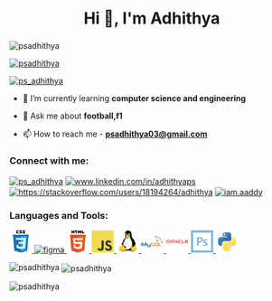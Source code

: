 <h1 align="center">Hi 👋, I'm Adhithya</h1>
<h3 align="center"></h3>

<p align="left"> <img src="https://komarev.com/ghpvc/?username=psadhithya&label=Profile%20views&color=0e75b6&style=flat" alt="psadhithya" /> </p>

<p align="left"> <a href="https://github.com/ryo-ma/github-profile-trophy"><img src="https://github-profile-trophy.vercel.app/?username=psadhithya" alt="psadhithya" /></a> </p>

<p align="left"> <a href="https://twitter.com/ps_adhithya" target="blank"><img src="https://img.shields.io/twitter/follow/ps_adhithya?logo=twitter&style=for-the-badge" alt="ps_adhithya" /></a> </p>

- 🌱 I’m currently learning **computer science and engineering**

- 💬 Ask me about **football,f1**

- 📫 How to reach me - **psadhithya03@gmail.com**



<h3 align="left">Connect with me:</h3>
<p align="left">
<a href="https://twitter.com/ps_adhithya" target="blank"><img align="center" src="https://raw.githubusercontent.com/rahuldkjain/github-profile-readme-generator/master/src/images/icons/Social/twitter.svg" alt="ps_adhithya" height="30" width="40" /></a>
<a href="https://linkedin.com/in/www.linkedin.com/in/adhithyaps" target="blank"><img align="center" src="https://raw.githubusercontent.com/rahuldkjain/github-profile-readme-generator/master/src/images/icons/Social/linked-in-alt.svg" alt="www.linkedin.com/in/adhithyaps" height="30" width="40" /></a>
<a href="https://stackoverflow.com/users/https://stackoverflow.com/users/18194264/adhithya" target="blank"><img align="center" src="https://raw.githubusercontent.com/rahuldkjain/github-profile-readme-generator/master/src/images/icons/Social/stack-overflow.svg" alt="https://stackoverflow.com/users/18194264/adhithya" height="30" width="40" /></a>
<a href="https://instagram.com/iam.aaddy" target="blank"><img align="center" src="https://raw.githubusercontent.com/rahuldkjain/github-profile-readme-generator/master/src/images/icons/Social/instagram.svg" alt="iam.aaddy" height="30" width="40" /></a>
</p>

<h3 align="left">Languages and Tools:</h3>
<p align="left"> <a href="https://www.w3schools.com/css/" target="_blank" rel="noreferrer"> <img src="https://raw.githubusercontent.com/devicons/devicon/master/icons/css3/css3-original-wordmark.svg" alt="css3" width="40" height="40"/> </a> <a href="https://www.figma.com/" target="_blank" rel="noreferrer"> <img src="https://www.vectorlogo.zone/logos/figma/figma-icon.svg" alt="figma" width="40" height="40"/> </a> <a href="https://www.w3.org/html/" target="_blank" rel="noreferrer"> <img src="https://raw.githubusercontent.com/devicons/devicon/master/icons/html5/html5-original-wordmark.svg" alt="html5" width="40" height="40"/> </a> <a href="https://developer.mozilla.org/en-US/docs/Web/JavaScript" target="_blank" rel="noreferrer"> <img src="https://raw.githubusercontent.com/devicons/devicon/master/icons/javascript/javascript-original.svg" alt="javascript" width="40" height="40"/> </a> <a href="https://www.linux.org/" target="_blank" rel="noreferrer"> <img src="https://raw.githubusercontent.com/devicons/devicon/master/icons/linux/linux-original.svg" alt="linux" width="40" height="40"/> </a> <a href="https://www.mysql.com/" target="_blank" rel="noreferrer"> <img src="https://raw.githubusercontent.com/devicons/devicon/master/icons/mysql/mysql-original-wordmark.svg" alt="mysql" width="40" height="40"/> </a> <a href="https://www.oracle.com/" target="_blank" rel="noreferrer"> <img src="https://raw.githubusercontent.com/devicons/devicon/master/icons/oracle/oracle-original.svg" alt="oracle" width="40" height="40"/> </a> <a href="https://www.photoshop.com/en" target="_blank" rel="noreferrer"> <img src="https://raw.githubusercontent.com/devicons/devicon/master/icons/photoshop/photoshop-line.svg" alt="photoshop" width="40" height="40"/> </a> <a href="https://www.python.org" target="_blank" rel="noreferrer"> <img src="https://raw.githubusercontent.com/devicons/devicon/master/icons/python/python-original.svg" alt="python" width="40" height="40"/> </a> </p>

<p><img align="left" src="https://github-readme-stats.vercel.app/api/top-langs?username=psadhithya&show_icons=true&locale=en&layout=compact" alt="psadhithya" /></p>

<p>&nbsp;<img align="center" src="https://github-readme-stats.vercel.app/api?username=psadhithya&show_icons=true&locale=en" alt="psadhithya" /></p>

<p><img align="center" src="https://github-readme-streak-stats.herokuapp.com/?user=psadhithya&" alt="psadhithya" /></p>
